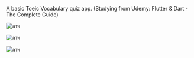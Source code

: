 A basic Toeic Vocabulary quiz app.
(Studying from Udemy: Flutter & Dart - The Complete Guide)

![ภาพ](https://github.com/joy-chaimontree/ToeicQuizApp/assets/127076492/ecb35174-be61-4e21-8269-0c444e477ea4)


![ภาพ](https://github.com/joy-chaimontree/ToeicQuizApp/assets/127076492/1a240b8b-d374-4404-8e0d-a73ac71962fc)


![ภาพ](https://github.com/joy-chaimontree/ToeicQuizApp/assets/127076492/7abacec7-b034-410d-a50e-60748c7a6eaa)



